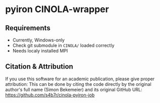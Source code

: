 # pyiron CINOLA-wrapper

## Requirements

- Currently, Windows-only
- Check git submodule in `CINOLA/` loaded correctly
- Needs localy installed MPI

## Citation & Attribution

If you use this software for an academic publication, please give proper attribution: This can be done by citing the code directly by the original author's full name (Simon Bekemeier) and its original GitHub URL: https://github.com/s4b7r/cinola-pyiron-job
